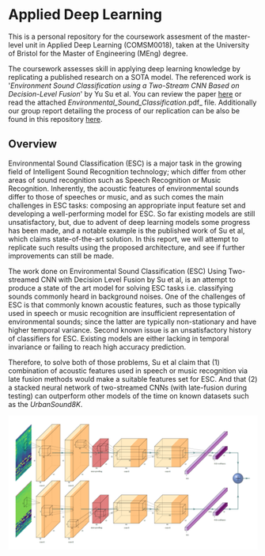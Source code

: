 # Applied Deep Learning

This is a personal repository for the coursework assesment of the master-level unit in Applied Deep Learning (COMSM0018), taken at the University of Bristol for the Master of Engineering (MEng) degree.  

The coursework assesses skill in applying deep learning knowledge by replicating a published research on a SOTA model. The referenced work is '_Environment
Sound Classification using a Two-Stream CNN Based on
Decision-Level Fusion_' by Yu Su et al. You can review the paper [here](https://www.ncbi.nlm.nih.gov/pmc/articles/PMC6479959/pdf/sensors-19-01733.pdf) or read the attached _Environmental_Sound_Classification_.pdf_ file. Additionally our group report detailing the process of our replication can be also be found in this repository [here](Applied_Deep_Learning_Coursework.pdf).


## Overview


Environmental Sound Classification (ESC) is a major task in the growing field of Intelligent Sound Recognition technology; which differ from other areas of sound recognition such as Speech Recognition or Music Recognition. Inherently, the acoustic features of environmental sounds differ to those of speeches or music, and as such comes the main challenges in ESC tasks: composing an appropriate input feature set and developing a well-performing model for ESC. So far existing models are still unsatisfactory, but, due to advent of deep learning models some progress has been made, and a notable example is the published work of Su et al, which claims state-of-the-art solution. In this report, we will attempt to replicate such results using the proposed architecture, and see if further improvements can still be made.

The work done on Environmental Sound Classification (ESC) Using Two-streamed CNN with Decision Level Fusion by Su et al, is an attempt to produce a state of the art model for solving ESC tasks i.e. classifying sounds commonly heard in background noises. One of the challenges of ESC is that commonly known acoustic features, such as those typically used in speech or music recognition are insufficient representation of environmental sounds; since the latter are typically non-stationary and have higher temporal variance. Second known issue is an unsatisfactory history of classifiers for ESC. Existing models are either lacking in temporal invariance or failing to reach high accuracy prediction. 

Therefore, to solve both of those problems, Su et al claim that (1) combination of acoustic features used in speech or music recognition via late fusion methods would make a suitable features set for ESC. And that (2) a stacked neural network of two-streamed CNNs (with late-fusion during testing) can outperform other models of the time on known datasets such as the _UrbanSound8K_.

![Architecture](/figures/architecture.png)